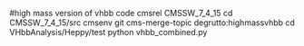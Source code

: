 #high mass version of vhbb code
cmsrel CMSSW_7_4_15
cd CMSSW_7_4_15/src
cmsenv
git cms-merge-topic degrutto:highmassvhbb
cd VHbbAnalysis/Heppy/test
python vhbb_combined.py
